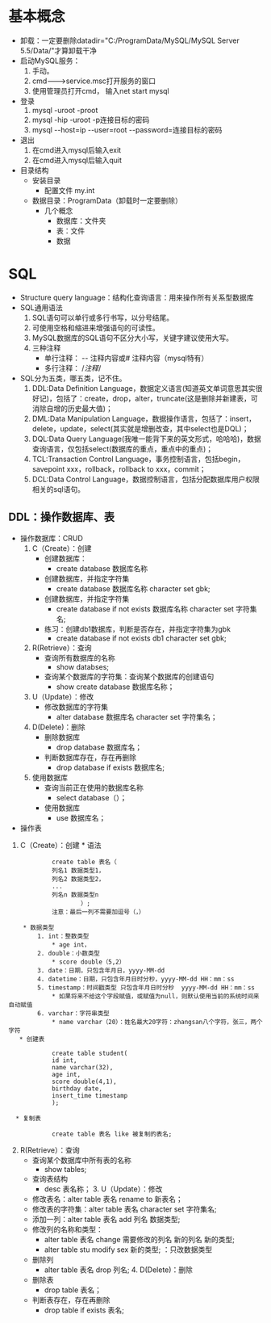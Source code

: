 # 基本概念
* 卸载：一定要删除datadir="C:/ProgramData/MySQL/MySQL Server 5.5/Data/"才算卸载干净
* 启动MySQL服务：
     1. 手动。
     2. cmd--->service.msc打开服务的窗口
     3. 使用管理员打开cmd，   输入net start mysql
* 登录
    1. mysql -uroot -proot
    2. mysql -hip -uroot -p连接目标的密码
    3. mysql --host=ip --user=root --password=连接目标的密码
* 退出
    1. 在cmd进入mysql后输入exit
    2. 在cmd进入mysql后输入quit
* 目录结构
    * 安装目录
        * 配置文件 my.int
    * 数据目录：ProgramData（卸载时一定要删除）
        * 几个概念
            * 数据库：文件夹
            * 表：文件 
            * 数据
# SQL
* Structure query language：结构化查询语言：用来操作所有关系型数据库
* SQL通用语法
    1. SQL语句可以单行或多行书写，以分号结尾。
    2. 可使用空格和缩进来增强语句的可读性。
    3. MySQL数据库的SQL语句不区分大小写，关键字建议使用大写。
    4. 三种注释
        * 单行注释： -- 注释内容或# 注释内容（mysql特有）
        * 多行注释： /*注释*/
* SQL分为五类，哪五类，记不住。
    1. DDL:Data Definition Language，数据定义语言(知道英文单词意思其实很好记)，包括了：create，drop，alter，truncate(这是删除并新建表，可消除自增的历史最大值)；
    2. DML:Data Manipulation Language，数据操作语言，包括了：insert，delete，update，select(其实就是增删改查，其中select也是DQL)；
    3. DQL:Data Query Language(我唯一能背下来的英文形式，哈哈哈)，数据查询语言，仅包括select(数据库的重点，重点中的重点)；
    4. TCL:Transaction Control Language，事务控制语言，包括begin，savepoint xxx，rollback，rollback to xxx，commit；
    5. DCL:Data Control Language，数据控制语言，包括分配数据库用户权限相关的sql语句。
## DDL：操作数据库、表
* 操作数据库：CRUD
    1. C（Create）：创建
        * 创建数据库：
            * create database 数据库名称
        * 创建数据库，并指定字符集
            * create database 数据库名称 character set gbk;
        * 创建数据库，并指定字符集
            * create database if not exists 数据库名称 character set 字符集名;
        * 练习：创建db1数据库，判断是否存在，并指定字符集为gbk
            * create database if not exists db1 character set gbk;
    2. R(Retrieve）：查询
        * 查询所有数据库的名称
            * show databses;
        * 查询某个数据库的字符集：查询某个数据库的创建语句
            * show create database 数据库名称；
    3. U（Update）：修改
        * 修改数据库的字符集
            * alter database 数据库名 character set 字符集名；
    4. D(Delete)：删除
        * 删除数据库
            * drop database 数据库名；
        * 判断数据库存在，存在再删除
            * drop database if exists 数据库名;
    5. 使用数据库
        * 查询当前正在使用的数据库名称
            * select database（）；
        * 使用数据库
            * use 数据库名；
* 操作表
1. C（Create）：创建
        * 语法
```
            create table 表名（
            列名1 数据类型1，
            列名2 数据类型2，
            ...
            列名n 数据类型n
                    ）;
            注意：最后一列不需要加逗号（，）
 ```
        * 数据类型
            1. int：整数类型
                * age int，
            2. double：小数类型
                * score double（5,2）
            3. date：日期，只包含年月日，yyyy-MM-dd
            4. datetime：日期，只包含年月日时分秒，yyyy-MM-dd HH：mm：ss
            5. timestamp：时间戳类型 只包含年月日时分秒  yyyy-MM-dd HH：mm：ss
                * 如果将来不给这个字段赋值，或赋值为null，则默认使用当前的系统时间来自动赋值
            6. varchar：字符串类型
                * name varchar（20）：姓名最大20字符：zhangsan八个字符，张三，两个字符
       * 创建表
```
            create table student(
            id int,
            name varchar(32),
            age int,
            score double(4,1),
            birthday date,
            insert_time timestamp
            );
```
      * 复制表
```
            create table 表名 like 被复制的表名;
```
   2. R(Retrieve）：查询
        * 查询某个数据库中所有表的名称
            * show tables;
        * 查询表结构
            * desc 表名称；
    3. U（Update）：修改
        * 修改表名：alter table 表名 rename to 新表名；
        * 修改表的字符集：alter table 表名 character set 字符集名;
        * 添加一列：alter table 表名 add 列名 数据类型;
        * 修改列的名称和类型：
            * alter table 表名 change 需要修改的列名 新的列名 新的类型;
            * alter table stu modify sex 新的类型;     ：只改数据类型
        * 删除列
            * alter table 表名 drop 列名;
    4. D(Delete)：删除
        * 删除表
            * drop table 表名；
        * 判断表存在，存在再删除
            * drop table if exists 表名;









































































